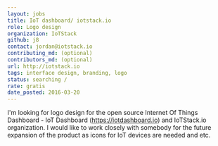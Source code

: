 ```yaml
---
layout: jobs
title: IoT dashboard/ iotstack.io
role: Logo design
organization: IoTStack
github: j8
contact: jordan@iotstack.io
contributing_md: (optional) 
contributors_md: (optional) 
url: http://iotstack.io
tags: interface design, branding, logo
status: searching / 
rate: gratis
date_posted: 2016-03-20
---
```

I'm looking for logo design for the open source Internet Of Things Dashboard - IoT Dashboard (https://iotdashboard.io) and IoTStack.io organization. I would like to work closely with somebody for the future expansion of the product as icons for IoT devices are needed and etc.
